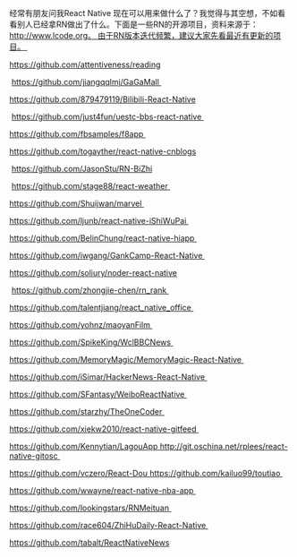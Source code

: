 经常有朋友问我React Native 现在可以用来做什么了？我觉得与其空想，不如看看别人已经拿RN做出了什么。下面是一些RN的开源项目，资料来源于：http://www.lcode.org。 由于RN版本迭代频繁，建议大家先看最近有更新的项目。 

https://github.com/attentiveness/reading

 https://github.com/jiangqqlmj/GaGaMall 

https://github.com/879479119/Bilibili-React-Native

 https://github.com/just4fun/uestc-bbs-react-native 

https://github.com/fbsamples/f8app 

https://github.com/togayther/react-native-cnblogs

 https://github.com/JasonStu/RN-BiZhi

 https://github.com/stage88/react-weather 

https://github.com/Shuijwan/marvel 

https://github.com/ljunb/react-native-iShiWuPai 

https://github.com/BelinChung/react-native-hiapp 

https://github.com/iwgang/GankCamp-React-Native 

https://github.com/soliury/noder-react-native

 https://github.com/zhongjie-chen/rn_rank 

https://github.com/talentjiang/react_native_office 

https://github.com/yohnz/maoyanFilm 

https://github.com/SpikeKing/WclBBCNews 

https://github.com/MemoryMagic/MemoryMagic-React-Native 

https://github.com/iSimar/HackerNews-React-Native 

https://github.com/SFantasy/WeiboReactNative 

https://github.com/starzhy/TheOneCoder 

https://github.com/xiekw2010/react-native-gitfeed 

https://github.com/Kennytian/LagouApp http://git.oschina.net/rplees/react-native-gitosc 

https://github.com/vczero/React-Dou https://github.com/kailuo99/toutiao 

https://github.com/wwayne/react-native-nba-app 

https://github.com/lookingstars/RNMeituan 

https://github.com/race604/ZhiHuDaily-React-Native 

https://github.com/tabalt/ReactNativeNews